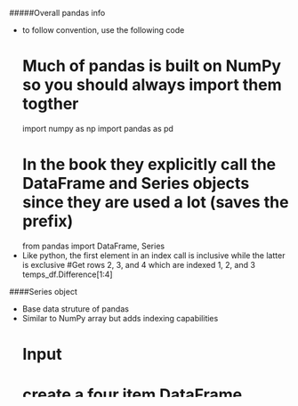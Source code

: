 #####Overall pandas info
* to follow convention, use the following code
    # Much of pandas is built on NumPy so you should always import them togther
    import numpy as np
    import pandas as pd
    # In the book they explicitly call the DataFrame and Series objects since they are used a lot (saves the prefix)
    from pandas import DataFrame, Series
* Like python, the first element in an index call is inclusive while the latter is exclusive
    #Get rows 2, 3, and 4 which are indexed 1, 2, and 3
    temps_df.Difference[1:4]
    
####Series object
* Base data struture of pandas
* Similar to NumPy array but adds indexing capabilities
    # Input
    # create a four item DataFrame
    s = Series([1, 2, 3, 4])
    s
    # Output
    0    1
    1    2
    2    3
    3    4
* We did not specific an index so pandas defaults to zero
* In pandas indexes are called labels
* Elements can be retrieved by using the labels with []
    #Input
    s[[1, 3]]
    #Output
    1    2
    3    4
* If you choose non-default labels, you will retrieve elements using those labels
    # Input
    # create a series using an explicit index
    s = Series([1, 2, 3, 4], 
        index = ['a', 'b', 'c', 'd'])
    s
    # Output
    a    1
    b    2
    c    3
    d    4
* `.index` is a pandas object that will show you the index values for the series
* Why does this create a series with the index as dates? It seems like it should create a series with the dates as the values and the default zero index
    dates = pd.date_range('2014-07-01', '2014-07-06')
* It looks like they create an actual series in the next step
    temps1 = Series([80, 82, 85, 90, 83, 87], 
                   index = dates)
* Typical NumPy mthods (like mean) and arthmetic can be applied to series

####DataFrame object
* More than one Series that is aligned by a common index (basically a dataset)
    temps_df = DataFrame({'Missoula': temps1, 'Philadelphia': temps2})
* Columns in a df can be accessed using an array indexer
    temps_def['Missoula']
* If the column name doesn't have any spaces, you can access it through a property-style index
    temps_df.Missoula #Super handy!
* You can add a column by assigning another Series to the column using an array indexer
    temps_df['Difference'] = temp_diffs
* Rows can be retrieved by using `.loc` and `.iloc`
* `.iloc` is integer position based (0 to length-1)
    #Grab the second row
    temps_df.iloc[1]
* The resulting row is a Series with the column names of the DataFrame pivoted into the index labels of the Series
    # Input
    # the names of the columns have become the index
    # they have been 'pivoted'
    # QUESTION - what does the 'ix' mean?
    temps_df.ix[1].index
    # Output
    Index([u'Missoula', u'Philadelphia', u'Difference'], dtype='object')
* `.loc` is label based
    #QUESTION - `.loc` just grabs the row, right? It doesn't create a series like `.iloc`?
    temps_df.loc['2014-07-03']
    #temps_df.loc[1] does not work because I specified dates for the labels
* You can grab specific rows from within a column
    #QUESTION  - why do we need double brackets?
    temps_df.iloc[[1,3,4]].Difference
* You can use a logical expression to filter the data as well
    # Input
    temps_df.Missoula > 82
    # Output
    2014-07-01    False
    2014-07-02    False
    2014-07-03     True
    2014-07-04     True
    2014-07-05     True
    2014-07-06     True
* This logic can be used in the [] operator of a df, so only the TRUE rows are returned (R course problem)
    temps_df[temps_df.Missoula>82]
    
#FINISHED CHAPTER 1